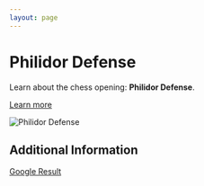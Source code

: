 ```yaml
---
layout: page
---
```

# Philidor Defense

Learn about the chess opening: **Philidor Defense**.

[Learn more](https://www.thechesswebsite.com/philidor-defense/)

![Philidor Defense](https://www.thechesswebsite.com/wp-content/uploads/2014/12/philidor.jpg)

## Additional Information

[Google Result](https://www.chess.com/openings/Philidor-Defense)
